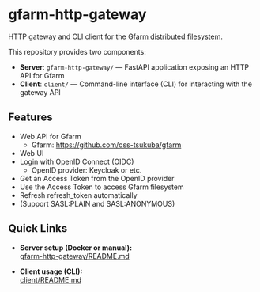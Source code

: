 # gfarm-http-gateway

HTTP gateway and CLI client for the [Gfarm distributed filesystem](https://github.com/oss-tsukuba/gfarm).

This repository provides two components:  
- **Server**: `gfarm-http-gateway/` — FastAPI application exposing an HTTP API for Gfarm  
- **Client**: `client/` — Command-line interface (CLI) for interacting with the gateway API  


## Features

- Web API for Gfarm
  - Gfarm: <https://github.com/oss-tsukuba/gfarm>
- Web UI
- Login with OpenID Connect (OIDC)
  - OpenID provider: Keycloak or etc.
- Get an Access Token from the OpenID provider
- Use the Access Token to access Gfarm filesystem
- Refresh refresh_token automatically
- (Support SASL:PLAIN and SASL:ANONYMOUS)


## Quick Links

- **Server setup (Docker or manual):**  
  [gfarm-http-gateway/README.md](./server/README.md)

- **Client usage (CLI):**  
  [client/README.md](./client/README.md)

